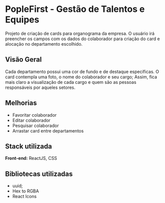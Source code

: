 # PopleFirst - Gestão de Talentos e Equipes

Projeto de criação de cards para organograma da empresa. 
O usuário irá preencher os campos com os dados do colaborador para criação do card e alocação no departamento escolhido.

## Visão Geral

Cada departamento possui uma cor de fundo e de destaque específicas.
O card contempla uma foto, o nome do colaborador e seu cargo;
Assim, fica mais claro a visualização de cada cargo e quem são as pessoas responsáveis por aqueles setores.

## Melhorias

- Favoritar colaborador
- Editar colaborador
- Pesquisar colaborador
- Arrastar card entre departamentos

## Stack utilizada

**Front-end:** ReactJS, CSS

## Bibliotecas utilizadas

- uuid;
- Hex to RGBA
- React Icons
